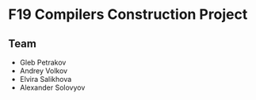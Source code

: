 # F19 Compilers Construction Project

## Team

* Gleb Petrakov
* Andrey Volkov
* Elvira Salikhova
* Alexander Solovyov